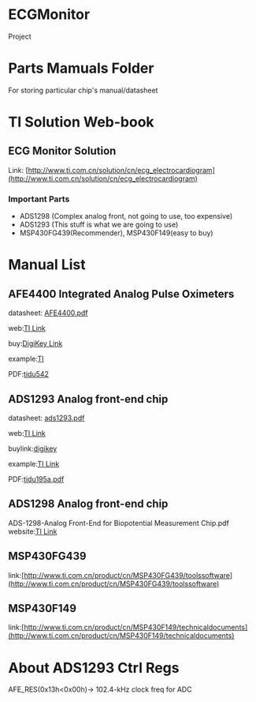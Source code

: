 # ECGMonitor
Project

# Parts Mamuals Folder
For storing particular chip's manual/datasheet

# TI Solution Web-book
## ECG Monitor Solution
Link: [http://www.ti.com.cn/solution/cn/ecg_electrocardiogram](http://www.ti.com.cn/solution/cn/ecg_electrocardiogram)
### Important Parts
+ ADS1298 (Complex analog front, not going to use, too expensive)
+ ADS1293 (This stuff is what we are going to use)
+ MSP430FG439(Recommender), MSP430F149(easy to buy) 

# Manual List

## AFE4400 Integrated Analog Pulse Oximeters
datasheet: [AFE4400.pdf](https://github.com/celelion/ECGMonitor/blob/master/PartsManuals/AFE4400.pdf)

web:[TI Link](http://www.ti.com.cn/product/cn/afe4400)

buy:[DigiKey Link](https://www.digikey.com.cn/product-detail/zh/texas-instruments/AFE4400RHAR/296-38860-1-ND/5142978)

example:[TI](http://www.ti.com.cn/tool/cn/TIDA-00311)

PDF:[tidu542](https://github.com/celelion/ECGMonitor/blob/master/PartsManuals/tidu542.pdf)

## ADS1293 Analog front-end chip
datasheet: [ads1293.pdf](https://github.com/celelion/ECGMonitor/blob/master/PartsManuals/ads1293.pdf)

web:[TI Link](http://www.ti.com.cn/product/cn/ADS1293/technicaldocuments)

buylink:[digikey](https://www.digikey.com.cn/product-detail/zh/texas-instruments/ADS1293CISQE-NOPB/296-35511-1-ND/3768438)

example:[TI Link](http://www.ti.com.cn/tool/cn/TIDA-00096)

PDF:[tidu195a.pdf](https://github.com/celelion/ECGMonitor/blob/master/PartsManuals/tidu195a.pdf)

## ADS1298 Analog front-end chip
ADS-1298-Analog Front-End for Biopotential Measurement Chip.pdf
website:[TI Link](http://www.ti.com.cn/product/cn/ads1298)

## MSP430FG439

link:[http://www.ti.com.cn/product/cn/MSP430FG439/toolssoftware](http://www.ti.com.cn/product/cn/MSP430FG439/toolssoftware)

## MSP430F149

link:[http://www.ti.com.cn/product/cn/MSP430F149/technicaldocuments](http://www.ti.com.cn/product/cn/MSP430F149/technicaldocuments)

# About ADS1293 Ctrl Regs
AFE_RES(0x13h<0x00h)-> 102.4-kHz clock freq for ADC